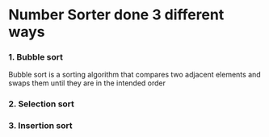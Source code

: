 # Number Sorter done 3 different ways

### 1. Bubble sort
Bubble sort is a sorting algorithm that compares two adjacent elements and swaps them until they are in the intended order

### 2. Selection sort

### 3. Insertion sort
